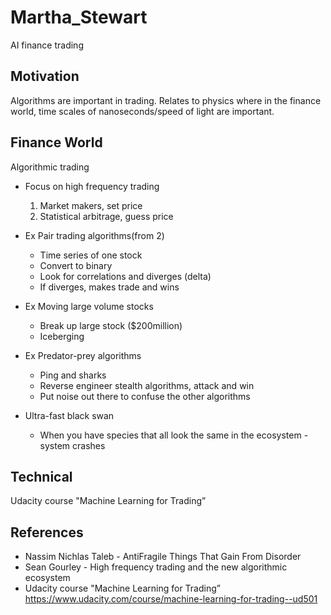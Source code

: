 # Martha_Stewart
AI finance trading 


## Motivation 
Algorithms are important in trading.
Relates to physics where in the finance world, time scales of nanoseconds/speed of light are important.


## Finance World
Algorithmic trading 
* Focus on high frequency trading
  1) Market makers, set price
  2) Statistical arbitrage, guess price
  
* Ex Pair trading algorithms(from 2)
  * Time series of one stock
  * Convert to binary 
  * Look for correlations and diverges (delta)
  * If diverges, makes trade and wins 
  
* Ex Moving large volume stocks 
  * Break up large stock ($200million)
  * Iceberging 
  
* Ex Predator-prey algorithms 
  * Ping and sharks
  * Reverse engineer stealth algorithms, attack and win
  * Put noise out there to confuse the other algorithms
  
* Ultra-fast black swan
  * When you have species that all look the same in the ecosystem - system crashes


## Technical
Udacity course "Machine Learning for Trading”


## References 
* Nassim Nichlas Taleb - AntiFragile Things That Gain From Disorder
* Sean Gourley - High frequency trading and the new algorithmic ecosystem
* Udacity course "Machine Learning for Trading” https://www.udacity.com/course/machine-learning-for-trading--ud501
